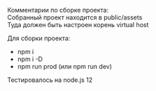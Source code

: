 Комментарии по сборке проекта:<br>
Собранный проект находится в public/assets<br>
Туда должен быть настроен корень virtual host<br>

Для сборки проекта:<br>
<ul>
<li>npm i
<li>npm i -D
<li>npm run prod (или npm run dev)
</ul>
Тестировалось на node.js 12

